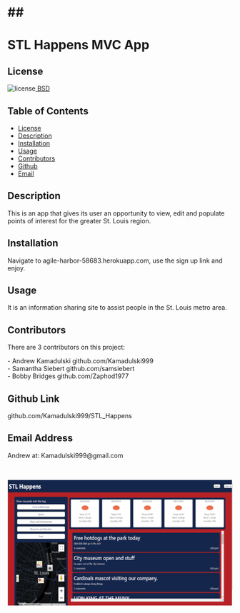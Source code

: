 # ##  <h1>STL Happens MVC App</h1><h2> License </h2>
![license](https://img.shields.io/badge/License-BSD_3--Clause-blue.svg)[  BSD](https://opensource.org/licenses/BSD-3-Clause)<h2> Table of Contents </h2> 
- [License](#license) 
- [Description](#description) 
- [Installation](#installation) 
- [Usage](#usage) 
- [Contributors](#contributors) 
- [Github](#github) 
- [Email](#email) 
<h2>Description</h2> <p>This is an app that gives its user an opportunity to view, edit and populate points of interest for the greater St. Louis region.</p><h2>Installation</h2> <p>Navigate to <a>agile-harbor-58683.herokuapp.com</a>, use the sign up link and enjoy.</p><h2>Usage</h2> <p>It is an information sharing site to assist people in the St. Louis metro area.</p>
<h2>Contributors</h2> <p>There are 3 contributors on this project:</p>
- Andrew Kamadulski  <a>github.com/Kamadulski999</a><br> 
- Samantha Siebert  <a>github.com/samsiebert</a><br> 
- Bobby Bridges  <a>github.com/Zaphod1977</a><br><h2>Github Link</h2> <a>github.com/Kamadulski999/STL_Happens</a><h2>Email Address</h2><p>Andrew at: Kamadulski999@gmail.com</p><br><p> <img src="https://github.com/Kamadulski999/STL_Happens/blob/develop/public/images/STL_Happens%20screenshot.PNG" width="800" /></p>